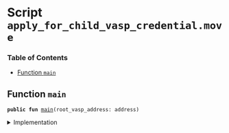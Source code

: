 
<a name="SCRIPT"></a>

# Script `apply_for_child_vasp_credential.move`

### Table of Contents

-  [Function `main`](#SCRIPT_main)



<a name="SCRIPT_main"></a>

## Function `main`



<pre><code><b>public</b> <b>fun</b> <a href="#SCRIPT_main">main</a>(root_vasp_address: address)
</code></pre>



<details>
<summary>Implementation</summary>


<pre><code><b>fun</b> <a href="#SCRIPT_main">main</a>(root_vasp_address: address) {
    <a href="../../modules/doc/vasp.md#0x0_VASP_apply_for_child_vasp_credential">VASP::apply_for_child_vasp_credential</a>(root_vasp_address)
}
</code></pre>



</details>
